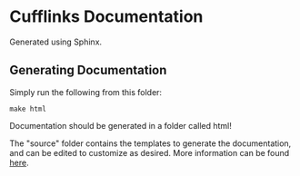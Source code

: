 # Cufflinks Documentation

Generated using Sphinx. 

## Generating Documentation

Simply run the following from this folder:

```
make html
```

Documentation should be generated in a folder called html! 

The "source" folder contains the templates to generate the documentation, and can be edited to customize as desired. 
More information can be found [here](https://gisellezeno.com/tutorials/sphinx-for-python-documentation.html).
